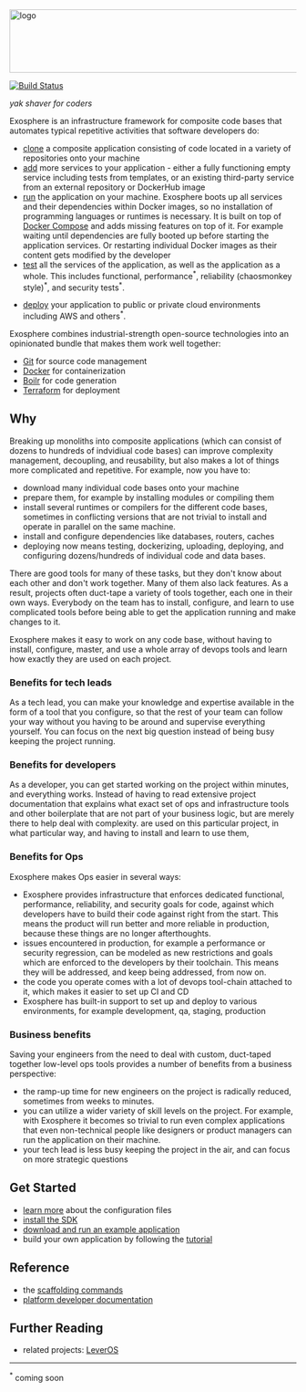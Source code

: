 <img src="documentation/logo.png" width="862" height="111" alt="logo">

[![Build Status](https://travis-ci.org/Originate/exosphere.svg?branch=master)](https://travis-ci.org/Originate/exosphere)

_yak shaver for coders_

Exosphere is an infrastructure framework for composite code bases
that automates typical repetitive activities
that software developers do:

- [clone](exo-clone/features) a composite application
  consisting of code located in a variety of repositories
  onto your machine
- [add](exo-add/features) more services to your application -
  either a fully functioning empty service including tests from templates,
  or an existing third-party service from an external repository or DockerHub image
- [run](exo-run/features) the application on your machine.
  Exosphere boots up all services and their dependencies
  within Docker images, so no installation
  of programming languages or runtimes is necessary.
  It is built on top of [Docker Compose](https://docs.docker.com/compose/)
  and adds missing features on top of it.
  For example waiting until dependencies are fully booted up
  before starting the application services.
  Or restarting individual Docker images
  as their content gets modified by the developer
- [test](exo-test/features) all the services of the application,
  as well as the application as a whole.
  This includes functional, performance<sup>&#42;</sup>,
  reliability (chaosmonkey style)<sup>&#42;</sup>,
  and security tests<sup>&#42;</sup>.
<!--- update all the third-party application parts to their latest version --->
- [deploy](exo-deploy) your application to public or private cloud environments
  including AWS and others<sup>&#42;</sup>.

Exosphere combines industrial-strength open-source technologies
into an opinionated bundle that makes them work well together:
* [Git](https://git-scm.com) for source code management
* [Docker](https://www.docker.com) for containerization
* [Boilr](https://github.com/tmrts/boilr) for code generation
* [Terraform](https://www.terraform.io) for deployment


## Why

Breaking up monoliths into composite applications
(which can consist of dozens to hundreds of indvidiual code bases)
can improve complexity management, decoupling, and reusability,
but also makes a lot of things more complicated and repetitive.
For example, now you have to:
- download many individual code bases onto your machine
- prepare them, for example by installing modules or compiling them
- install several runtimes or compilers for the different code bases,
  sometimes in conflicting versions
  that are not trivial to install and operate in parallel on the same machine.
- install and configure dependencies like databases, routers, caches
- deploying now means
  testing, dockerizing, uploading, deploying, and configuring
  dozens/hundreds of individual code and data bases.

There are good tools for many of these tasks,
but they don't know about each other and don't work together.
Many of them also lack features.
As a result, projects often duct-tape a variety of tools together,
each one in their own ways.
Everybody on the team has to install, configure, and learn to use
complicated tools before being able to
get the application running and make changes to it.

Exosphere makes it easy to work on any code base,
without having to install, configure, master, and use
a whole array of devops tools
and learn how exactly they are used on each project.


### Benefits for tech leads

As a tech lead, you can make your knowledge and expertise available
in the form of a tool that you configure,
so that the rest of your team can follow your way
without you having to be around and supervise everything yourself.
You can focus on the next big question
instead of being busy keeping the project running.


### Benefits for developers

As a developer, you can get started working on the project within minutes,
and everything works.
Instead of having to read extensive project documentation that explains
what exact set of ops and infrastructure tools
and other boilerplate
that are not part of your business logic,
but are merely there
to help deal with complexity.
are used on this particular project,
in what particular way,
and having to install and learn to use them,


### Benefits for Ops

Exosphere makes Ops easier in several ways:
- Exosphere provides infrastructure that enforces dedicated
  functional, performance, reliability, and security goals for code,
  against which developers have to build their code against
  right from the start.
  This means the product will run better and more reliable in production,
  because these things are no longer afterthoughts.
- issues encountered in production, for example a performance or security regression,
  can be modeled as new restrictions and goals which are enforced to the developers
  by their toolchain. This means they will be addressed, and keep being addressed,
  from now on.
- the code you operate comes with a lot of devops tool-chain attached to it,
  which makes it easier to set up CI and CD
- Exosphere has built-in support to set up and deploy to various environments,
  for example development, qa, staging, production


### Business benefits

Saving your engineers from the need to deal with custom, duct-taped together
low-level ops tools provides a number of benefits from a business perspective:
- the ramp-up time for new engineers on the project is radically reduced,
  sometimes from weeks to minutes.
- you can utilize a wider variety of skill levels on the project.
  For example, with Exosphere it becomes so trivial to run even complex applications
  that even non-technical people like designers or product managers
  can run the application on their machine.
- your tech lead is less busy keeping the project in the air,
  and can focus on more strategic questions


## Get Started
* [learn more](website/config_files) about the configuration files
* [install the SDK](website/tutorial/part_1/03_installation.md)
* [download and run an example application](website/example-apps.md)
* build your own application by following the [tutorial](website/tutorial)


## Reference
* the [scaffolding commands](website/scaffolding.md)
* [platform developer documentation](website/developers/developers.md)


## Further Reading
* related projects: [LeverOS](https://github.com/leveros/leveros)


<hr>

<sup>&#42;</sup>
coming soon
